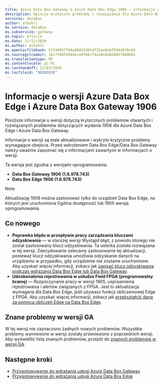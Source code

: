 ```yaml
---
title: Azure Data Box Gateway & Azure Data Box Edge 1906 — informacje o wersji | Microsoft Docs
description: Opisuje krytyczne problemy i rozwiązania dla Azure Data Box Gateway i Azure Data Box Edge z uruchomioną wersją 1906.
services: databox
author: alkohli
ms.service: databox
ms.subservice: gateway
ms.topic: article
ms.date: 11/11/2020
ms.author: alkohli
ms.openlocfilehash: 51f4995ffd6a86022d95df15ae0eb7694d878c60
ms.sourcegitcommit: 16c7fd8fe944ece07b6cf42a9c0e82b057900662
ms.translationtype: MT
ms.contentlocale: pl-PL
ms.lasthandoff: 12/03/2020
ms.locfileid: "96582836"
---
```

# <a name="azure-data-box-edge-and-azure-data-box-gateway-1906-release-notes"></a>Informacje o wersji Azure Data Box Edge i Azure Data Box Gateway 1906

Poniższe informacje o wersji dotyczą krytycznych problemów otwartych i rozwiązanych problemów dotyczących wydania 1906 dla Azure Data Box Edge i Azure Data Box Gateway. 

Informacje o wersji są stale aktualizowane i wykryto krytyczne problemy wymagające obejścia. Przed wdrożeniem Data Box Edge/Data Box Gateway należy uważnie zapoznać się z informacjami zawartymi w informacjach o wersji.

Ta wersja jest zgodna z wersjami oprogramowania:

- **Data Box Gateway 1906 (1.6.978.743)**
- **Data Box Edge 1906 (1.6.978.743)**

> [!NOTE]
> Aktualizację 1906 można zastosować tylko do urządzeń Data Box Edge, na których jest uruchomiona Ogólna dostępność lub 1905 wersja oprogramowania.

## <a name="whats-new"></a>Co nowego

- **Poprawka błędu w przepływie pracy zarządzania kluczami odzyskiwania** — w starszej wersji Wystąpił błąd, z powodu którego nie został zastosowany klucz odzyskiwania. Ta usterka została rozwiązana w tej wersji. Zdecydowanie zalecamy zastosowanie tej aktualizacji, ponieważ klucz odzyskiwania umożliwia odzyskanie danych na urządzeniu w przypadku, gdy urządzenie nie zostanie uruchomione. Aby uzyskać więcej informacji, zobacz jak [zapisać klucz odzyskiwania podczas wdrażania Data Box Edge lub Data Box Gateway](../databox-online/azure-stack-edge-deploy-connect-setup-activate.md#set-up-and-activate-the-physical-device).
- **Udoskonalenia rejestrowania w usłudze Field FPGA (programowalny bramę)** — Rozpoczynanie pracy w wersji 1905, usprawnienia rejestrowania i alertów związanych z FPGA. Jest to aktualizacja wymagana dla Data Box Edge, jeśli używasz funkcji obliczeniowej Edge z FPGA. Aby uzyskać więcej informacji, zobacz jak [przekształcić dane za pomocą obliczeń Edge na Data Box Edge](../databox-online/azure-stack-edge-deploy-configure-compute-advanced.md).

## <a name="known-issues-in-ga-release"></a>Znane problemy w wersji GA

W tej wersji nie zaznaczono żadnych nowych problemów. Wszystkie problemy wymienione w wersji zostały przeniesione z poprzednich wersji. Aby wyświetlić listę znanych problemów, przejdź do [znanych problemów w wersji GA](data-box-gateway-release-notes.md#known-issues-in-ga-release).


## <a name="next-steps"></a>Następne kroki

- [Przygotowywanie do wdrażania usługi Azure Data Box Gateway](data-box-gateway-deploy-prep.md)
- [Przygotowywanie do wdrażania usługi Azure Data Box Edge](../databox-online/azure-stack-edge-deploy-prep.md)
